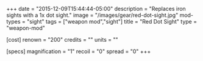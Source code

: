 +++
date = "2015-12-09T15:44:44-05:00"
description = "Replaces iron sights with a 1x dot sight."
image = "/images/gear/red-dot-sight.jpg"
mod-types = "sight"
tags = ["weapon mod","sight"]
title = "Red Dot Sight"
type = "weapon-mod"

[cost]
  renown = "200"
  credits = ""
  units = ""

[specs]
  magnification = "1"
  recoil = "0"
  spread = "0"
+++
